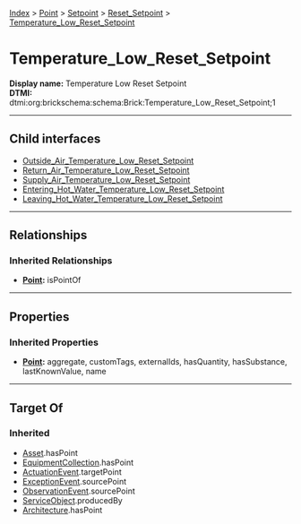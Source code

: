 [Index](../../../../Index.md) > [Point](../../../Point.md) > [Setpoint](../../Setpoint.md) > [Reset_Setpoint](../Reset_Setpoint.md) > [Temperature_Low_Reset_Setpoint](#)
# Temperature_Low_Reset_Setpoint

**Display name:** Temperature Low Reset Setpoint<br />
**DTMI:** dtmi:org:brickschema:schema:Brick:Temperature_Low_Reset_Setpoint;1

---

## Child interfaces
* [Outside_Air_Temperature_Low_Reset_Setpoint](Outside_Air_Temperature_Low_Reset_Setpoint.md)
* [Return_Air_Temperature_Low_Reset_Setpoint](Return_Air_Temperature_Low_Reset_Setpoint.md)
* [Supply_Air_Temperature_Low_Reset_Setpoint](Supply_Air_Temperature_Low_Reset_Setpoint.md)
* [Entering_Hot_Water_Temperature_Low_Reset_Setpoint](Entering_Hot_Water_Temperature_Low_Reset_Setpoint/Entering_Hot_Water_Temperature_Low_Reset_Setpoint.md)
* [Leaving_Hot_Water_Temperature_Low_Reset_Setpoint](Leaving_Hot_Water_Temperature_Low_Reset_Setpoint/Leaving_Hot_Water_Temperature_Low_Reset_Setpoint.md)

---

## Relationships

### Inherited Relationships
* **[Point](../../../Point.md):** isPointOf

---

## Properties

### Inherited Properties
* **[Point](../../../Point.md):** aggregate, customTags, externalIds, hasQuantity, hasSubstance, lastKnownValue, name

---

## Target Of
### Inherited
* [Asset](../../../../Asset/Asset.md).hasPoint
* [EquipmentCollection](../../../../Collection/EquipmentCollection.md).hasPoint
* [ActuationEvent](../../../../Event/PointEvent/ActuationEvent.md).targetPoint
* [ExceptionEvent](../../../../Event/PointEvent/ExceptionEvent.md).sourcePoint
* [ObservationEvent](../../../../Event/PointEvent/ObservationEvent.md).sourcePoint
* [ServiceObject](../../../../Information/ServiceObject/ServiceObject.md).producedBy
* [Architecture](../../../../Space/Architecture/Architecture.md).hasPoint
